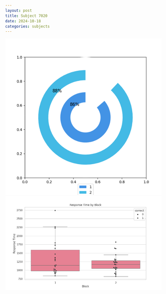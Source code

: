 ```yaml
---
layout: post
title: Subject 7020
date: 2024-10-18
categories: subjects
---
```


![](data/7020/run-7/7020__acc_test.png)
![](data/7020/run-7/7020_rt.png)
